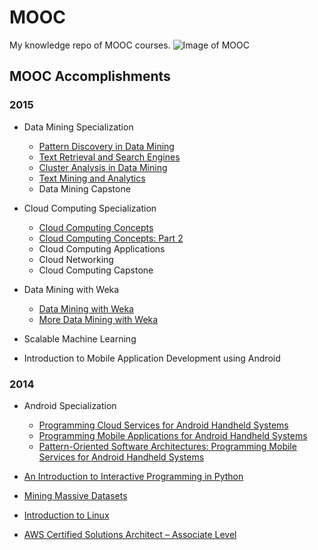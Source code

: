 # MOOC
My knowledge repo of MOOC courses.
![Image of MOOC](http://www.marshallacm.co.uk/wp-content/uploads/moocs-banner.png)

## MOOC Accomplishments
### 2015
* Data Mining Specialization
  * [Pattern Discovery in Data Mining](https://www.coursera.org/account/accomplishments/records/2m9D3BQdmUYVsQSt)
  * [Text Retrieval and Search Engines](https://www.coursera.org/account/accomplishments/records/RXbqtzh9mEGGY5BR)
  * [Cluster Analysis in Data Mining](https://www.coursera.org/account/accomplishments/records/hhtPEBvw3tVGavXe)
  * [Text Mining and Analytics](https://www.coursera.org/account/accomplishments/records/GbKAQGNNBFXDAEPK)
  * Data Mining Capstone

* Cloud Computing Specialization
  * [Cloud Computing Concepts](https://www.coursera.org/account/accomplishments/records/HeY3QT4amAjVxawt)
  * [Cloud Computing Concepts: Part 2](https://www.coursera.org/account/accomplishments/records/MtzjZ3ycXmhQZAYm)
  * Cloud Computing Applications
  * Cloud Networking
  * Cloud Computing Capstone
 
* Data Mining with Weka
  * [Data Mining with Weka](http://d2t72jqww3n6av.cloudfront.net/wp-content/uploads/2015/05/mooc-certificate-final178.png)
  * [More Data Mining with Weka](http://d2t72jqww3n6av.cloudfront.net/wp-content/uploads/2015/07/weka-Certificate.png)
  
* Scalable Machine Learning

* Introduction to Mobile Application Development using Android


### 2014
* Android Specialization
  * [Programming Cloud Services for Android Handheld Systems](https://www.coursera.org/account/accomplishments/records/Fz2VJE8U5bzgAX8M)
  * [Programming Mobile Applications for Android Handheld Systems](https://www.coursera.org/account/accomplishments/records/mW9fNMzCyrSZAyye)
  * [Pattern-Oriented Software Architectures: Programming Mobile Services for Android Handheld Systems](https://www.coursera.org/account/accomplishments/records/s7WAPUb2ChNyR6K4)

* [An Introduction to Interactive Programming in Python](https://www.coursera.org/account/accomplishments/records/C6ukS3LuuwtzxMpd)

* [Mining Massive Datasets](http://dengpeng.de/wp-content/uploads/2015/01/Coursera-mmds-2015.pdf)

* [Introduction to Linux](https://s3.amazonaws.com/verify.edx.org/downloads/c0fa1b945d824e37934b6ee7bf7a8fc8/Certificate.pdf)

* [AWS Certified Solutions Architect – Associate Level](http://dengpeng.de/wp-content/uploads/2014/12/LinuxAcademy_AWS_CSA_SoA.pdf)
